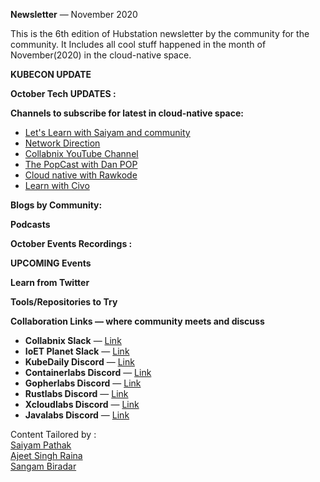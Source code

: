


**Newsletter** — November 2020

This is the 6th edition of Hubstation newsletter by the community for the community.
It Includes all cool stuff happened in the month of November(2020) in the cloud-native space.

**KUBECON UPDATE**


**October Tech UPDATES :**



**Channels to subscribe for latest in cloud-native space:**
* [Let's Learn with Saiyam and community](https://youtube.com/c/saiyam911)
* [ Network Direction](https://www.youtube.com/channel/UCtuXekfqj-paqsxtqVNCC2A)
* [Collabnix YouTube Channel](https://www.youtube.com/c/Collabnix)
* [The PopCast with Dan POP](https://www.youtube.com/user/tonyladdie)
* [Cloud native with Rawkode](https://www.youtube.com/c/rawkode)
* [Learn with Civo](https://www.youtube.com/civocloud)


**Blogs by Community:**

**Podcasts**


**October Events Recordings :**


**UPCOMING Events**

**Learn from Twitter**

**Tools/Repositories to Try**



**Collaboration Links — where community meets and discuss**
* **Collabnix Slack** —
[Link](https://launchpass.com/collabnix)
* **IoET Planet Slack** —
[Link](https://launchpass.com/ioetplanet)
* **KubeDaily Discord** — [Link](https://discord.gg/rEvr7vq)
* **Containerlabs Discord** — [Link](https://discord.gg/rEvr7vq)
* **Gopherlabs Discord** — [Link](https://discord.gg/S3GtFvT)
* **Rustlabs Discord** — [Link](https://discord.gg/aU3yAmF)
* **Xcloudlabs Discord** — [Link](https://discord.gg/QEcu7yK)
* **Javalabs Discord** — [Link](https://discord.gg/UJjFhAE)



Content Tailored by :<br> [Saiyam Pathak](https://twitter.com/SaiyamPathak)<br>
[Ajeet Singh Raina](https://twitter.com/ajeetsraina)<br> [Sangam
Biradar](https://linktr.ee/sangambiradar)
